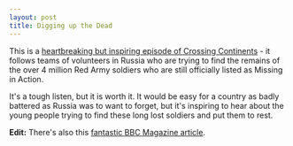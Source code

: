 ```yaml
---
layout: post
title: Digging up the Dead
---
```


This is a [heartbreaking but inspiring episode of Crossing Continents](http://www.bbc.co.uk/programmes/b03nt864) - it follows teams of volunteers in Russia who are trying to find the remains of the over 4 million Red Army soldiers who are still officially listed as Missing in Action. 

It's a tough listen, but it is worth it. It would be easy for a country as badly battered as Russia was to want to forget, but it's inspiring to hear about the young people trying to find these long lost soldiers and put them to rest.

**Edit:** There's also this [fantastic BBC Magazine article](http://www.bbc.co.uk/news/magazine-25589709).